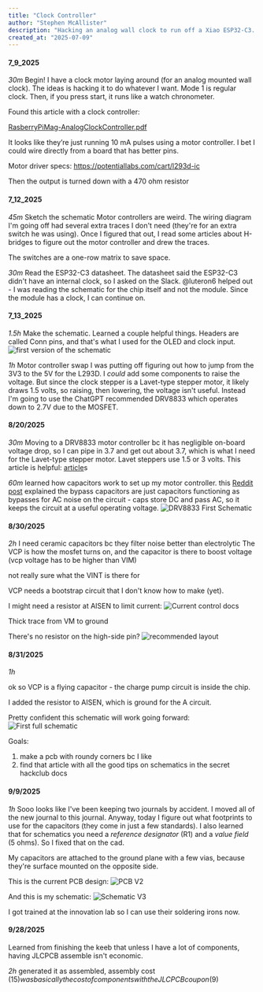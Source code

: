 ```yaml
---
title: "Clock Controller"
author: "Stephen McAllister"
description: "Hacking an analog wall clock to run off a Xiao ESP32-C3. Besides timekeeping, will be a timer and stopwatch. Controlled via BT or wall mounted keypad."
created_at: "2025-07-09"
---
```


#### 7_9_2025

*30m* Begin!
I have a clock motor laying around (for an analog mounted wall clock). The ideas is hacking it to do whatever I want. Mode 1 is regular clock. Then, if you press start, it runs like a watch chronometer.

Found this article with a clock controller: 

[RasberryPiMag-AnalogClockController.pdf](Assets/PiProjectScreenshot.png)

It looks like they’re just running 10 mA pulses using a motor controller. I bet I could wire directly from a board that has better pins.

Motor driver specs: https://potentiallabs.com/cart/l293d-ic

Then the output is turned down with a 470 ohm resistor



#### 7_12_2025 

*45m* Sketch the schematic
Motor controllers are weird. The wiring diagram I'm going off had several extra traces I don't need (they're for an extra switch he was using). Once I figured that out, I read some articles about H-bridges to figure out the motor controller and drew the traces.

The switches are a one-row matrix to save space.

*30m* Read the ESP32-C3 datasheet.
The datasheet said the ESP32-C3 didn't have an internal clock, so I asked on the Slack. @luteron6 helped out - I was reading the schematic for the chip itself and not the module. Since the module has a clock, I can continue on.

#### 7_13_2025

*1.5h* Make the schematic.
Learned a couple helpful things. Headers are called Conn pins, and that's what I used for the OLED and clock input.
![first version of the schematic](Assets/SchematicV1.png)

*1h* Motor controller swap
I was putting off figuring out how to jump from the 3V3 to the 5V for the L293D. I *could* add some components to raise the voltage. But since the clock stepper is a Lavet-type stepper motor, it likely draws 1.5 volts, so raising, then lowering, the voltage isn't useful. Instead I'm going to use the ChatGPT recommended DRV8833 which operates down to 2.7V due to the MOSFET.

#### 8/20/2025
*30m* Moving to a DRV8833 motor controller bc it has negligible on-board voltage drop, so I can pipe in 3.7 and get out about 3.7, which is what I need for the Lavet-type stepper motor.
Lavet steppers use 1.5 or 3 volts. This article is helpful: [article](https://www.codrey.com/electronics/lavet-type-stepping-motor-quartz-clock-engine-hacks/)s

*60m* learned how capacitors work to set up my motor controller. this [Reddit post](https://www.reddit.com/r/AskElectronics/comments/bwxk9m/how_does_a_bypass_capacitor_work_and_what_does_it/) explained the bypass capacitors are just capacitors functioning as bypasses for AC noise on the circuit - caps store DC and pass AC, so it keeps the circuit at a useful operating voltage.
![DRV8833 First Schematic](Assets/DRV8833_SchematicV1.png)

#### 8/30/2025 
*2h* I need ceramic capacitors bc they filter noise better than electrolytic
The VCP is how the mosfet turns on, and the capacitor is there to boost voltage (vcp voltage has to be higher than VIM)

not really sure what the VINT is there for

VCP needs a bootstrap circuit that I don't know how to make (yet).

I might need a resistor at AISEN to limit current: 
![Current control docs](Assets/current-control.png)

Thick trace from VM to ground

There's no resistor on the high-side pin? 
![recommended layout](Assets/recommended-layout.png)

#### 8/31/2025
*1h*

ok so VCP is a flying capacitor - the charge pump circuit is inside the chip.

I added the resistor to AISEN, which is ground for the A circuit.

Pretty confident this schematic will work going forward:
![First full schematic](Assets/SchematicV2.png)

Goals:
  1. make a pcb with roundy corners bc I like
  2. find that article with all the good tips on schematics in the secret hackclub docs


#### 9/9/2025

*1h* Sooo looks like I've been keeping two journals by accident. I moved all of the new journal to this journal. Anyway, today I figure out what footprints to use for the capacitors (they come in just a few standards). I also learned that for schematics you need a _reference designator_ (R1) and a _value field_ (5 ohms). So I fixed that on the cad.

My capacitors are attached to the ground plane with a few vias, because they're surface mounted on the opposite side.

This is the current PCB design:
![PCB V2](Assets/PCB-V3.png)

And this is my schematic:
![Schematic V3](Assets/SchematicV3.png)

I got trained at the innovation lab so I can use their soldering irons now.

#### 9/28/2025

Learned from finishing the keeb that unless I have a lot of components, having JLCPCB assemble isn't economic. 

*2h* generated it as assembled, assembly cost ($15) was basically the cost of components with the JLCPCB coupon ($9)